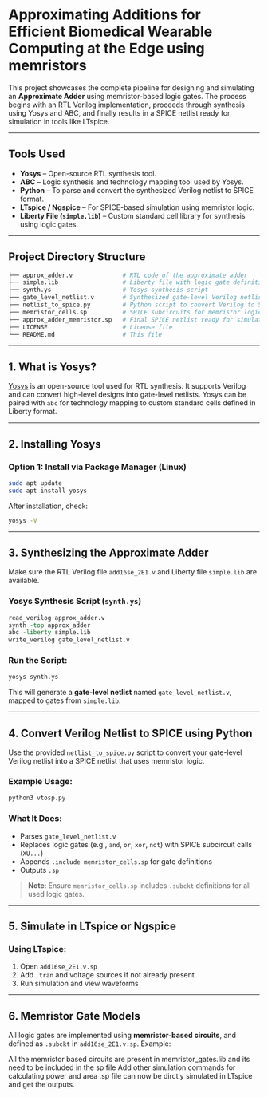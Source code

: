 # Approximating Additions for Efficient Biomedical Wearable Computing at the Edge using memristors

This project showcases the complete pipeline for designing and simulating an **Approximate Adder** using memristor-based logic gates. The process begins with an RTL Verilog implementation, proceeds through synthesis using Yosys and ABC, and finally results in a SPICE netlist ready for simulation in tools like LTspice.

---

## Tools Used

- **Yosys** – Open-source RTL synthesis tool.
- **ABC** – Logic synthesis and technology mapping tool used by Yosys.
- **Python** – To parse and convert the synthesized Verilog netlist to SPICE format.
- **LTspice / Ngspice** – For SPICE-based simulation using memristor logic.
- **Liberty File (`simple.lib`)** – Custom standard cell library for synthesis using logic gates.

---

## Project Directory Structure

```bash
├── approx_adder.v              # RTL code of the approximate adder
├── simple.lib                  # Liberty file with logic gate definitions
├── synth.ys                    # Yosys synthesis script
├── gate_level_netlist.v        # Synthesized gate-level Verilog netlist
├── netlist_to_spice.py         # Python script to convert Verilog to SPICE
├── memristor_cells.sp          # SPICE subcircuits for memristor logic gates
├── approx_adder_memristor.sp   # Final SPICE netlist ready for simulation
├── LICENSE                     # License file
└── README.md                   # This file
```

---

## 1. What is Yosys?

[Yosys](https://github.com/YosysHQ/yosys) is an open-source tool used for RTL synthesis. It supports Verilog and can convert high-level designs into gate-level netlists. Yosys can be paired with `abc` for technology mapping to custom standard cells defined in Liberty format.

---

## 2. Installing Yosys

### Option 1: Install via Package Manager (Linux)

```bash
sudo apt update
sudo apt install yosys
```

After installation, check:

```bash
yosys -V
```

---

## 3. Synthesizing the Approximate Adder

Make sure the RTL Verilog file `add16se_2E1.v` and Liberty file `simple.lib` are available.

### Yosys Synthesis Script (`synth.ys`)

```tcl
read_verilog approx_adder.v
synth -top approx_adder
abc -liberty simple.lib
write_verilog gate_level_netlist.v
```

### Run the Script:

```bash
yosys synth.ys
```

This will generate a **gate-level netlist** named `gate_level_netlist.v`, mapped to gates from `simple.lib`.

---

## 4. Convert Verilog Netlist to SPICE using Python

Use the provided `netlist_to_spice.py` script to convert your gate-level Verilog netlist into a SPICE netlist that uses memristor logic.

### Example Usage:

```bash
python3 vtosp.py 
```

### What It Does:

- Parses `gate_level_netlist.v`
- Replaces logic gates (e.g., `and`, `or`, `xor`, `not`) with SPICE subcircuit calls (`XU...`)
- Appends `.include memristor_cells.sp` for gate definitions
- Outputs `.sp`

> **Note**: Ensure `memristor_cells.sp` includes `.subckt` definitions for all used logic gates.

---

## 5. Simulate in LTspice or Ngspice

### Using LTspice:

1. Open `add16se_2E1.v.sp`
2. Add `.tran` and voltage sources if not already present
3. Run simulation and view waveforms

---

## 6. Memristor Gate Models

All logic gates are implemented using **memristor-based circuits**, and defined as `.subckt` in `add16se_2E1.v.sp`. Example:

All the memristor based circuits are present in memristor_gates.lib and its need to be included in the sp file
Add other simulation commands for calculating power and area
.sp file can now be dirctly simulated in LTspice and get the outputs.
